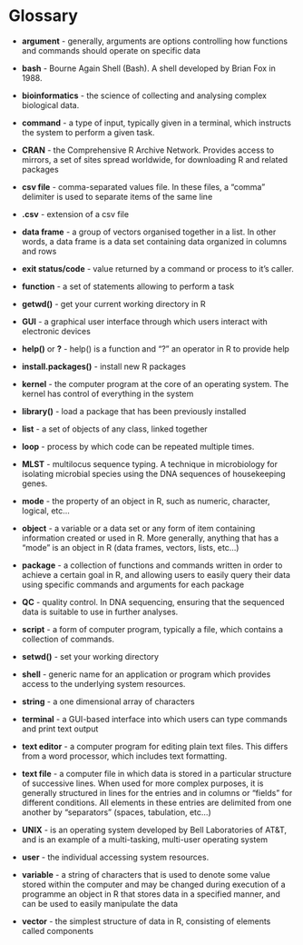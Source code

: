 # Glossary

- **argument** - generally, arguments are options controlling how functions and commands should operate on specific data

- **bash** - Bourne Again Shell (Bash). A shell developed by Brian Fox in 1988.

- **bioinformatics** - the science of collecting and analysing complex biological data.

- **command** - a type of input, typically given in a terminal, which instructs the system to perform a given task.

- **CRAN** - the Comprehensive R Archive Network. Provides access to mirrors, a set of sites spread worldwide, for downloading R and related packages

- **csv file** - comma-separated values file. In these files, a “comma” delimiter is used to separate items of the same line

- **.csv** - extension of a csv file

- **data frame** - a group of vectors organised together in a list. In other words, a data frame is a data set containing data organized in columns and rows

- **exit status/code** - value returned by a command or process to it’s caller.

- **function** - a set of statements allowing to perform a task

- **getwd()** - get your current working directory in R

- **GUI** - a graphical user interface through which users interact with electronic devices

- **help()** or **?** - help() is a function and “?” an operator in R to provide help

- **install.packages()** - install new R packages

- **kernel** - the computer program at the core of an operating system. The kernel has control of everything in the system

- **library()** - load a package that has been previously installed

- **list** - a set of objects of any class, linked together

- **loop** - process by which code can be repeated multiple times.

- **MLST** - multilocus sequence typing. A technique in microbiology for isolating microbial species using the DNA sequences of housekeeping genes.

- **mode** - the property of an object in R, such as numeric, character, logical, etc…

- **object** - a variable or a data set or any form of item containing information created or used in R. More generally, anything that has a “mode” is an object in R (data frames, vectors, lists, etc…)

- **package** - a collection of functions and commands written in order to achieve a certain goal in R, and allowing users to easily query their data using specific commands and arguments for each package

- **QC** - quality control. In DNA sequencing, ensuring that the sequenced data is suitable to use in further analyses.

- **script** - a form of computer program, typically a file, which contains a collection of commands.

- **setwd()** - set your working directory

- **shell** - generic name for an application or program which provides access to the underlying system resources.

- **string** - a one dimensional array of characters

- **terminal** - a GUI-based interface into which users can type commands and print text output

- **text editor** - a computer program for editing plain text files. This differs from a word processor, which includes text formatting.

- **text file** - a computer file in which data is stored in a particular structure of successive lines. When used for more complex purposes, it is generally structured in lines for the entries and in columns or “fields” for different conditions. All elements in these entries are delimited from one another by “separators” (spaces, tabulation, etc…)

- **UNIX** - is an operating system developed by Bell Laboratories of AT&T, and is an example of a multi-tasking, multi-user operating system

- **user** - the individual accessing system resources.

- **variable** - a string of characters that is used to denote some value stored within the computer and may be changed during execution of a programme
an object in R that stores data in a specified manner, and can be used to easily manipulate the data

- **vector** - the simplest structure of data in R, consisting of elements called components
